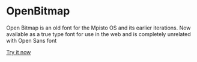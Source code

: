 # OpenBitmap
Open Bitmap is an old font for the Mpisto OS and its earlier iterations. Now available as a true type font for use in the web and is completely unrelated with Open Sans font

[Try it now](https://awikia.github.io/OpenBitmap/Main.html)
